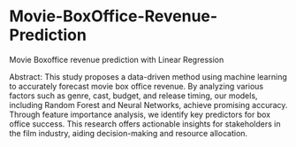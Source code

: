 # Movie-BoxOffice-Revenue-Prediction
Movie Boxoffice revenue prediction with Linear Regression 


Abstract:
This study proposes a data-driven method using machine learning to accurately forecast movie box office revenue. By analyzing various factors such as genre, cast, budget, and release timing, our models, including Random Forest and Neural Networks, achieve promising accuracy. Through feature importance analysis, we identify key predictors for box office success. This research offers actionable insights for stakeholders in the film industry, aiding decision-making and resource allocation.
